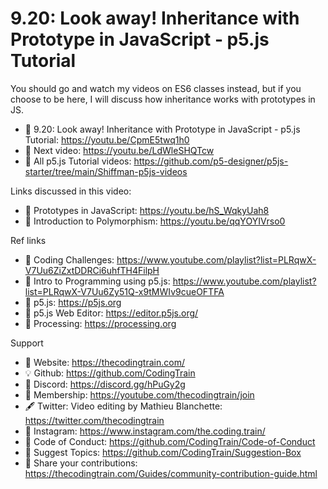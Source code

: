  # 9.20: Look away! Inheritance with Prototype in JavaScript - p5.js Tutorial

You should go and watch my videos on ES6 classes instead, but if you choose to be here, I will discuss how inheritance works with prototypes in JS.

-   🔗  9.20: Look away! Inheritance with Prototype in JavaScript - p5.js Tutorial: https://youtu.be/CpmE5twq1h0
-   🎥  Next video: https://youtu.be/LdWleSHQTcw 
-   🎥  All p5.js Tutorial videos: https://github.com/p5-designer/p5js-starter/tree/main/Shiffman-p5js-videos

Links discussed in this video:
-   🎥  Prototypes in JavaScript: https://youtu.be/hS_WqkyUah8
-   🎥  Introduction to Polymorphism: https://youtu.be/qqYOYIVrso0

Ref links
-   🎥  Coding Challenges: https://www.youtube.com/playlist?list=PLRqwX-V7Uu6ZiZxtDDRCi6uhfTH4FilpH
-   🎥  Intro to Programming using p5.js: https://www.youtube.com/playlist?list=PLRqwX-V7Uu6Zy51Q-x9tMWIv9cueOFTFA
-   🔗  p5.js: https://p5js.org
-   🔗  p5.js Web Editor: https://editor.p5js.org/ 
-   🔗  Processing: https://processing.org

Support
-   🚂  Website: https://thecodingtrain.com/
-   💡  Github: https://github.com/CodingTrain
-   💬  Discord: https://discord.gg/hPuGy2g
-   💖  Membership: https://youtube.com/thecodingtrain/join
-   🖋️  Twitter: Video editing by Mathieu Blanchette: https://twitter.com/thecodingtrain
-   📸  Instagram: https://www.instagram.com/the.coding.train/
-   📄  Code of Conduct: https://github.com/CodingTrain/Code-of-Conduct
-   🚩  Suggest Topics: https://github.com/CodingTrain/Suggestion-Box
-   👾  Share your contributions: https://thecodingtrain.com/Guides/community-contribution-guide.html
